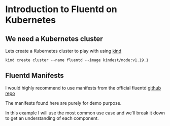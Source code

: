 # Introduction to Fluentd on Kubernetes

## We need a Kubernetes cluster

Lets create a Kubernetes cluster to play with using [kind](https://kind.sigs.k8s.io/docs/user/quick-start/)

```
kind create cluster --name fluentd --image kindest/node:v1.19.1
```

## Fluentd Manifests

I would highly recommend to use manifests from the official fluentd [github repo](https://github.com/fluent/fluentd-kubernetes-daemonset) <br/>

The manifests found here are purely for demo purpose. <br/>

In this example I will use the most common use case and we'll break it down to get an understanding of each component.